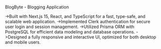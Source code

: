 BlogByte - Blogging Application 

->Built with Next.js 15, React, and TypeScript for a fast, type-safe, and scalable web application.
->Implemented Clerk authentication for secure user login and session management.
->Utilized Prisma ORM with PostgreSQL for efficient data modeling and database operations.
->Designed a fully responsive and interactive UI, optimized for both desktop and mobile users.

